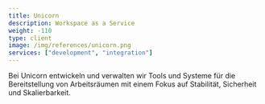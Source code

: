 ```yaml
---
title: Unicorn
description: Workspace as a Service
weight: -110
type: client
image: /img/references/unicorn.png
services: ["development", "integration"]
---
```


Bei Unicorn entwickeln und verwalten wir Tools und Systeme für die Bereitstellung von
Arbeitsräumen mit einem Fokus auf Stabilität, Sicherheit und Skalierbarkeit.
